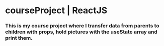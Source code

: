 # courseProject | ReactJS

### This is my course project where I transfer data from parents to children with props, hold pictures with the useState array and print them.
